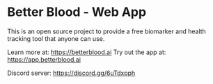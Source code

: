 # Better Blood - Web App

This is an open source project to provide a free biomarker and health tracking tool that anyone can use.

Learn more at: https://betterblood.ai
Try out the app at: https://app.betterblood.ai

Discord server: https://discord.gg/6uTdxpph